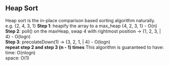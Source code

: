 ## Heap Sort
Heap sort is the in-place comparison based sorting algorithm naturally.<br>
e.g. {2, 4, 3, 1}
**Step 1**: heapify the array to a max_heap {4, 2, 3, 1} - O(n)<br>
**Step 2**: poll() on the maxHeap, swap 4 with rightmost position -> {1, 2, 3, | 4} - O(logn)<br>
**Step 3**: precolateDown(1) -> {3, 2, 1, | 4} - O(logn)<br>
**repeat step 2 and step 3 (n - 1) times**
This algorithm is guaranteed to have:<br>
time: O(nlogn)<br>
space: O(1)